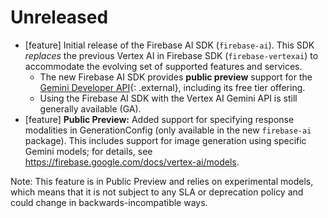 # Unreleased
* [feature] Initial release of the Firebase AI SDK (`firebase-ai`). This SDK *replaces* the previous
 Vertex AI in Firebase SDK (`firebase-vertexai`) to accommodate the evolving set of supported
 features and services.
  * The new Firebase AI SDK provides **public preview** support for the
  [Gemini Developer API](https://ai.google.dev/gemini-api/docs){: .external}, including its free tier offering.
  * Using the Firebase AI SDK with the Vertex AI Gemini API is still generally available (GA).
* [feature] **Public Preview:** Added support for specifying response modalities in GenerationConfig
 (only available in the new `firebase-ai` package). This includes support for image generation using
 specific Gemini models; for details, see https://firebase.google.com/docs/vertex-ai/models.

 Note: This feature is in Public Preview and relies on experimental models, which means that it is not subject to any SLA or
 deprecation policy and could change in backwards-incompatible ways.

